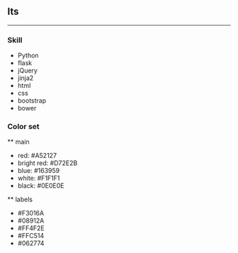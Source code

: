 ## Its
------
### Skill
  - Python
  - flask
  - jQuery
  - jinja2
  - html
  - css
  - bootstrap
  - bower

### Color set
  ** main
  - red: #A52127
  - bright red: #D72E2B
  - blue: #163959
  - white: #F1F1F1
  - black: #0E0E0E

  ** labels
  - #F3016A
  - #08912A
  - #FF4F2E
  - #FFC514
  - #062774
